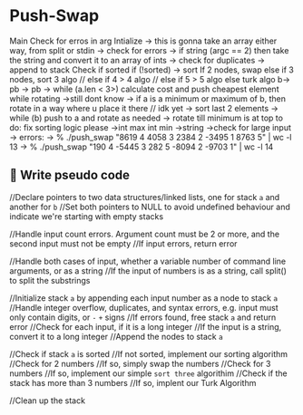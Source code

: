 # Push-Swap
Main
    Check for erros in arg
	Intialize
		-> this is gonna take an array either way, from split or stdin
		-> check for errors
		-> if string (argc == 2) then take the string and convert it to an array of ints
		-> check for duplicates
		-> append to stack
	Check if sorted
		if (!sorted) -> sort
	If 2 nodes, swap
	else if 3 nodes, sort 3 algo
	// else if 4 > 4 algo
	// else if 5 > 5 algo
	else turk algo
		b-> pb
		-> pb
		-> while (a.len < 3>) calculate cost and push cheapest element while rotating
			->still dont know
			-> if a is a minimum or maximum of b, then rotate in a way where u place it there // idk yet
		-> sort last 2 elements
		-> while (b) push to a and rotate as needed
		-> rotate till minimum is at top
to do:
	fix sorting logic please
	->int max int min
	->string
	->check for large input
	->
errors:
	->  % ./push_swap "8619 4 4058 3 2384 2 -3495 1 8763 5" | wc -l  
		13
	->  % ./push_swap "190 4 -5445 3 282 5 -8094 2  -9703 1" | wc -l
	14
## 🔷 Write pseudo code

//Declare pointers to two data structures/linked lists, one for stack `a` and another for `b`
	//Set both pointers to NULL to avoid undefined behaviour and indicate we're starting with empty stacks

//Handle input count errors. Argument count must be 2 or more, and the second input must not be empty
	//If input errors, return error

//Handle both cases of input, whether a variable number of command line arguments, or as a string
	//If the input of numbers is as a string, call split() to split the substrings

//Initialize stack `a` by appending each input number as a node to stack `a`
	//Handle integer overflow, duplicates, and syntax errors, e.g. input must only contain digits, or `-` `+` signs
		//If errors found, free stack `a` and return error
	//Check for each input, if it is a long integer
		//If the input is a string, convert it to a long integer 
	//Append the nodes to stack `a`

//Check if stack `a` is sorted
	//If not sorted, implement our sorting algorithm
		//Check for 2 numbers
			//If so, simply swap the numbers
		//Check for 3 numbers
			//If so, implement our simple `sort three` algorithim
		//Check if the stack has more than 3 numbers
			//If so, implent our Turk Algorithm

//Clean up the stack